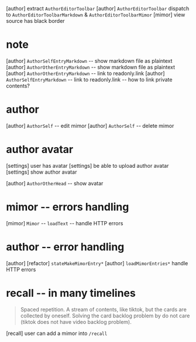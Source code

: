 [author] extract `AuthorEditorToolbar`
[author] `AuthorEditorToolbar` dispatch to `AuthorEditorToolbarMarkdown` & `AuthorEditorToolbarMimor`
[mimor] view source has black border

# note

[author] `AuthorSelfEntryMarkdown` -- show markdown file as plaintext
[author] `AuthorOtherEntryMarkdown` -- show markdown file as plaintext
[author] `AuthorOtherEntryMarkdown` -- link to readonly.link
[author] `AuthorSelfEntryMarkdown` -- link to readonly.link -- how to link private contents?

# author

[author] `AuthorSelf` -- edit mimor
[author] `AuthorSelf` -- delete mimor

# author avatar

[settings] user has avatar
[settings] be able to upload author avatar
[settings] show author avatar

[author] `AuthorOtherHead` -- show avatar

# mimor -- errors handling

[mimor] `Mimor` -- `loadText` -- handle HTTP errors

# author -- error handling

[author] [refactor] `stateMakeMimorEntry*`
[author] `loadMimorEntries*` handle HTTP errors

# recall -- in many timelines

> Spaced repetition. A stream of contents, like tiktok, but the cards
> are collected by oneself. Solving the card backlog problem by do not
> care (tiktok does not have video backlog problem).

[recall] user can add a mimor into `/recall`
